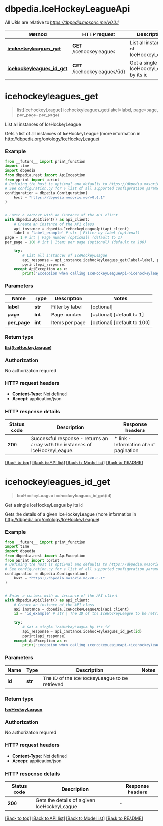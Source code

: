 # dbpedia.IceHockeyLeagueApi

All URIs are relative to *https://dbpedia.mosorio.me/v0.0.1*

Method | HTTP request | Description
------------- | ------------- | -------------
[**icehockeyleagues_get**](IceHockeyLeagueApi.md#icehockeyleagues_get) | **GET** /icehockeyleagues | List all instances of IceHockeyLeague
[**icehockeyleagues_id_get**](IceHockeyLeagueApi.md#icehockeyleagues_id_get) | **GET** /icehockeyleagues/{id} | Get a single IceHockeyLeague by its id


# **icehockeyleagues_get**
> list[IceHockeyLeague] icehockeyleagues_get(label=label, page=page, per_page=per_page)

List all instances of IceHockeyLeague

Gets a list of all instances of IceHockeyLeague (more information in http://dbpedia.org/ontology/IceHockeyLeague)

### Example

```python
from __future__ import print_function
import time
import dbpedia
from dbpedia.rest import ApiException
from pprint import pprint
# Defining the host is optional and defaults to https://dbpedia.mosorio.me/v0.0.1
# See configuration.py for a list of all supported configuration parameters.
configuration = dbpedia.Configuration(
    host = "https://dbpedia.mosorio.me/v0.0.1"
)


# Enter a context with an instance of the API client
with dbpedia.ApiClient() as api_client:
    # Create an instance of the API class
    api_instance = dbpedia.IceHockeyLeagueApi(api_client)
    label = 'label_example' # str | Filter by label (optional)
page = 1 # int | Page number (optional) (default to 1)
per_page = 100 # int | Items per page (optional) (default to 100)

    try:
        # List all instances of IceHockeyLeague
        api_response = api_instance.icehockeyleagues_get(label=label, page=page, per_page=per_page)
        pprint(api_response)
    except ApiException as e:
        print("Exception when calling IceHockeyLeagueApi->icehockeyleagues_get: %s\n" % e)
```

### Parameters

Name | Type | Description  | Notes
------------- | ------------- | ------------- | -------------
 **label** | **str**| Filter by label | [optional] 
 **page** | **int**| Page number | [optional] [default to 1]
 **per_page** | **int**| Items per page | [optional] [default to 100]

### Return type

[**list[IceHockeyLeague]**](IceHockeyLeague.md)

### Authorization

No authorization required

### HTTP request headers

 - **Content-Type**: Not defined
 - **Accept**: application/json

### HTTP response details
| Status code | Description | Response headers |
|-------------|-------------|------------------|
**200** | Successful response - returns an array with the instances of IceHockeyLeague. |  * link - Information about pagination <br>  |

[[Back to top]](#) [[Back to API list]](../README.md#documentation-for-api-endpoints) [[Back to Model list]](../README.md#documentation-for-models) [[Back to README]](../README.md)

# **icehockeyleagues_id_get**
> IceHockeyLeague icehockeyleagues_id_get(id)

Get a single IceHockeyLeague by its id

Gets the details of a given IceHockeyLeague (more information in http://dbpedia.org/ontology/IceHockeyLeague)

### Example

```python
from __future__ import print_function
import time
import dbpedia
from dbpedia.rest import ApiException
from pprint import pprint
# Defining the host is optional and defaults to https://dbpedia.mosorio.me/v0.0.1
# See configuration.py for a list of all supported configuration parameters.
configuration = dbpedia.Configuration(
    host = "https://dbpedia.mosorio.me/v0.0.1"
)


# Enter a context with an instance of the API client
with dbpedia.ApiClient() as api_client:
    # Create an instance of the API class
    api_instance = dbpedia.IceHockeyLeagueApi(api_client)
    id = 'id_example' # str | The ID of the IceHockeyLeague to be retrieved

    try:
        # Get a single IceHockeyLeague by its id
        api_response = api_instance.icehockeyleagues_id_get(id)
        pprint(api_response)
    except ApiException as e:
        print("Exception when calling IceHockeyLeagueApi->icehockeyleagues_id_get: %s\n" % e)
```

### Parameters

Name | Type | Description  | Notes
------------- | ------------- | ------------- | -------------
 **id** | **str**| The ID of the IceHockeyLeague to be retrieved | 

### Return type

[**IceHockeyLeague**](IceHockeyLeague.md)

### Authorization

No authorization required

### HTTP request headers

 - **Content-Type**: Not defined
 - **Accept**: application/json

### HTTP response details
| Status code | Description | Response headers |
|-------------|-------------|------------------|
**200** | Gets the details of a given IceHockeyLeague |  -  |

[[Back to top]](#) [[Back to API list]](../README.md#documentation-for-api-endpoints) [[Back to Model list]](../README.md#documentation-for-models) [[Back to README]](../README.md)


